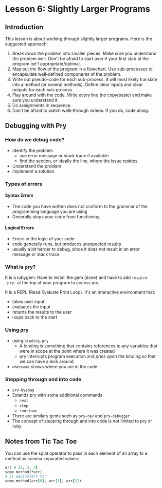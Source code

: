 # Lesson 6: Slightly Larger Programs

## Introduction

This lesson is about working through slightly larger programs. Here is the suggested approach:

1. Break down the problem into smaller pieces. Make sure you understand the problem well. Don't be afraid to start over if your first stab at the program isn't appropriate/optimal.
2. Map out the flow of the program in a flowchart. Use sub-processes to encapsulate well-defined components of the problem.
3. Write out pseudo-code for each sub-process.  It will most likely translate into a method (or several methods). Define clear inputs and clear outputs for each sub-process.
4. Play around with the code. Write every line (no copy/paste) and make sure you understand it.
5. Do assignments in sequence.
6. Don't be afraid to watch walk-through videos. If you do, code along.

## Debugging with Pry

### How do we debug code?

* Identify the problem
  * use error message or stack trace if available
  * find the section, or ideally the line, where the issue resides
* Understand the problem
* Implement a solution

### Types of errors

#### Syntax Errors

* The code you have written does not conform to the grammar of the programming language you are using
* Generally stops your code from functioning

#### Logical Errors

* Errors in the logic of your code
* code generally runs, but produces unexpected results
* usually a bit harder to debug, since it does not result in an error message or stack trace

### What is pry?

It is a rubygem.  Have to install the gem (done) and have to add `require 'pry'` at the top of your program to access pry.

It is a REPL (Read Evaluate Print Loop).  It's an interactive environment that:
* takes user input
* evaluates the input
* returns the results to the user
* loops back to the start

### Using pry

* using `binding.pry`
  * A binding is something that contains references to any variables that were in scope at the point where it was created
  * pry interrupts program execution and *pries open* the binding so that we can have a look around
* `whereami` shows where you are in the code

### Stepping through and into code

* `pry-byebug`
* Extends pry with some additional commands
  * `next`
  * `step`
  * `continue`
* There are similary gems such as `pry-nav` and `pry-debugger`
* The concept of stepping through and into code is not limited to pry or ruby

## Notes from Tic Tac Toe

You can use the splat operator to pass in each element of an array to a method as comma separated values:

```ruby
arr = [1, 2, 3]
some_method(*arr)
# is equivalent to:
some_method(arr[0], arr[1], arr[2])
```
